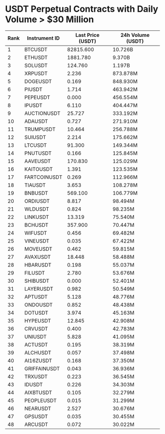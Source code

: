 # USDT Perpetual Contracts with Daily Volume > $30 Million

| Rank | Instrument ID | Last Price (USDT) | 24h Volume (USDT) |
|------|---------------|-------------------|-------------------|
| 1 | BTCUSDT | 82815.600 | 10.726B |
| 2 | ETHUSDT | 1881.780 | 9.370B |
| 3 | SOLUSDT | 124.760 | 1.197B |
| 4 | XRPUSDT | 2.236 | 873.878M |
| 5 | DOGEUSDT | 0.169 | 848.930M |
| 6 | PIUSDT | 1.714 | 463.942M |
| 7 | PEPEUSDT | 0.000 | 456.554M |
| 8 | IPUSDT | 6.110 | 404.447M |
| 9 | AUCTIONUSDT | 25.727 | 333.192M |
| 10 | ADAUSDT | 0.727 | 271.910M |
| 11 | TRUMPUSDT | 10.464 | 256.788M |
| 12 | SUIUSDT | 2.214 | 175.662M |
| 13 | LTCUSDT | 91.300 | 149.344M |
| 14 | PNUTUSDT | 0.166 | 125.845M |
| 15 | AAVEUSDT | 170.830 | 125.029M |
| 16 | KAITOUSDT | 1.391 | 123.535M |
| 17 | FARTCOINUSDT | 0.269 | 112.966M |
| 18 | TIAUSDT | 3.653 | 108.278M |
| 19 | BNBUSDT | 569.100 | 106.779M |
| 20 | ORDIUSDT | 8.817 | 98.494M |
| 21 | WLDUSDT | 0.824 | 98.235M |
| 22 | LINKUSDT | 13.319 | 75.540M |
| 23 | BCHUSDT | 357.900 | 70.447M |
| 24 | WIFUSDT | 0.456 | 69.482M |
| 25 | VINEUSDT | 0.035 | 67.422M |
| 26 | MOVEUSDT | 0.462 | 59.815M |
| 27 | AVAXUSDT | 18.448 | 58.488M |
| 28 | HBARUSDT | 0.198 | 55.037M |
| 29 | FILUSDT | 2.780 | 53.676M |
| 30 | SHIBUSDT | 0.000 | 52.401M |
| 31 | LAYERUSDT | 0.982 | 50.549M |
| 32 | APTUSDT | 5.128 | 48.776M |
| 33 | ONDOUSDT | 0.852 | 48.438M |
| 34 | DOTUSDT | 3.974 | 45.163M |
| 35 | HYPEUSDT | 12.845 | 42.908M |
| 36 | CRVUSDT | 0.400 | 42.783M |
| 37 | UNIUSDT | 5.828 | 41.095M |
| 38 | ACTUSDT | 0.195 | 38.319M |
| 39 | ALCHUSDT | 0.057 | 37.498M |
| 40 | AI16ZUSDT | 0.168 | 37.350M |
| 41 | GRIFFAINUSDT | 0.043 | 36.936M |
| 42 | TRXUSDT | 0.223 | 36.545M |
| 43 | IDUSDT | 0.226 | 34.303M |
| 44 | AIXBTUSDT | 0.105 | 32.279M |
| 45 | PEOPLEUSDT | 0.015 | 31.299M |
| 46 | NEARUSDT | 2.527 | 30.676M |
| 47 | GPSUSDT | 0.035 | 30.455M |
| 48 | ARCUSDT | 0.072 | 30.022M |
